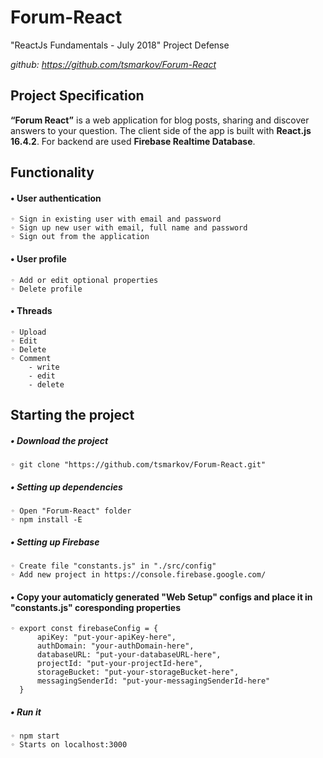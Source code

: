 
# Forum-React
"ReactJs Fundamentals - July 2018" Project Defense

*github: https://github.com/tsmarkov/Forum-React*

## Project Specification

**“Forum React”** is a web application for blog posts, sharing and discover answers to your question.
The client side of the app is built with **React.js 16.4.2**.
For backend are used **Firebase Realtime Database**. 

## Functionality

#### • User authentication
    ◦ Sign in existing user with email and password
    ◦ Sign up new user with email, full name and password
    ◦ Sign out from the application
    
#### • User profile
    ◦ Add or edit optional properties
    ◦ Delete profile
    
#### • Threads
    ◦ Upload
    ◦ Edit
    ◦ Delete
    ◦ Comment
        - write
        - edit
        - delete
        
        
## Starting the project
##### • Download the project
```
◦ git clone "https://github.com/tsmarkov/Forum-React.git"
```

##### • Setting up dependencies
    ◦ Open "Forum-React" folder
    ◦ npm install -E
    
##### • Setting up Firebase
    ◦ Create file "constants.js" in "./src/config"
    ◦ Add new project in https://console.firebase.google.com/
    
#### • Copy your automaticly generated "Web Setup" configs and place it in "constants.js" coresponding properties
    ◦ export const firebaseConfig = {
          apiKey: "put-your-apiKey-here",
          authDomain: "your-authDomain-here",
          databaseURL: "put-your-databaseURL-here",
          projectId: "put-your-projectId-here",
          storageBucket: "put-your-storageBucket-here",
          messagingSenderId: "put-your-messagingSenderId-here"
      }
    
##### • Run it
    ◦ npm start
    ◦ Starts on localhost:3000
